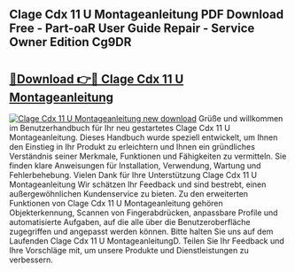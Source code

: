 ## Clage Cdx 11 U Montageanleitung PDF Download Free - Part-oaR User Guide Repair - Service Owner Edition Cg9DR

# <h2><a href="http://df78fpx.blite.top/?on=Clage+Cdx+11+U+Montageanleitung">🔗Download 👉🔴 Clage Cdx 11 U Montageanleitung</a></h2>

[![Clage Cdx 11 U Montageanleitung new download](https://i.imgur.com/lujVjoI.png)](http://df78fpx.blite.top/?on=Clage+Cdx+11+U+Montageanleitung)
Grüße und willkommen im Benutzerhandbuch für Ihr neu gestartetes Clage Cdx 11 U Montageanleitung. Dieses Handbuch wurde speziell entwickelt, um Ihnen den Einstieg in Ihr Produkt zu erleichtern und Ihnen ein gründliches Verständnis seiner Merkmale, Funktionen und Fähigkeiten zu vermitteln. Sie finden klare Anweisungen für Installation, Verwendung, Wartung und Fehlerbehebung. Vielen Dank für Ihre Unterstützung Clage Cdx 11 U Montageanleitung Wir schätzen Ihr Feedback und sind bestrebt, einen außergewöhnlichen Kundenservice zu bieten. Zu den erweiterten Funktionen von Clage Cdx 11 U Montageanleitung gehören Objekterkennung, Scannen von Fingerabdrücken, anpassbare Profile und automatisierte Aufgaben, auf die alle über die Benutzeroberfläche zugegriffen und angepasst werden können. Bitte halten Sie uns auf dem Laufenden Clage Cdx 11 U MontageanleitungD. Teilen Sie Ihr Feedback und Ihre Vorschläge mit, um unsere Produkte und Dienstleistungen zu verbessern.
